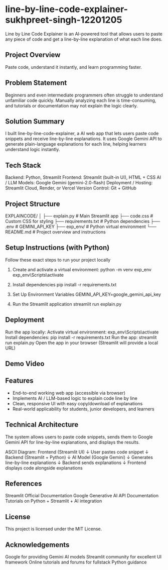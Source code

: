 # line-by-line-code-explainer-sukhpreet-singh-12201205
Line by Line Code Explainer is an AI-powered tool that allows users to paste any piece of code and get a line-by-line explanation of what each line does.


## Project Overview
Paste code, understand it instantly, and learn programming faster.


## Problem Statement
Beginners and even intermediate programmers often struggle to understand unfamiliar code quickly.
Manually analyzing each line is time-consuming, and tutorials or documentation may not explain the logic clearly.


## Solution Summary
I built line-by-line-code-explainer, a AI web app that lets users paste code snippets and receive line-by-line explanations.
It uses Google Gemini API to generate plain-language explanations for each line, helping learners understand logic instantly.


## Tech Stack
Backend: Python, Streamlit
Frontend: Streamlit (built-in UI), HTML + CSS
AI / LLM Models: Google Gemini (gemini-2.0-flash)
Deployment / Hosting: Streamlit Cloud, Render, or Vercel
Version Control: Git + GitHub


## Project Structure
EXPLAINCODE/
│
├── explain.py               # Main Streamlit app
├── code.css                 # Custom CSS for styling
├── requirements.txt         # Python dependencies
├── .env                     # GEMINI_API_KEY
├── exp_env/                 # Python virtual environment
└── README.md                # Project overview and instructions


## Setup Instructions (with Python)
Follow these exact steps to run your project locally

1. Create and activate a virtual environment:
    python -m venv exp_env
    exp_env\Scripts\activate

2. Install dependencies 
   pip install -r requirements.txt

3. Set Up Environment Variables
    GEMINI_API_KEY=google_gemini_api_key

4. Run the Streamlit application
    streamlit run explain.py

   
## Deployment
Run the app locally:
Activate virtual environment: exp_env\Scripts\activate
Install dependencies: pip install -r requirements.txt
Run the app: streamlit run explain.py
Open the app in your browser (Streamlit will provide a local URL)


## Demo Video 

## Features
  - End-to-end working web app (accessible via browser)
  - Implements AI / LLM-based logic to explain code line by line
  - Clean, responsive UI with easy copy/download of explanations
  - Real-world applicability for students, junior developers, and learners


## Technical Architecture
The system allows users to paste code snippets, sends them to Google Gemini API for line-by-line explanations, and displays the results.

ASCII Diagram:
Frontend (Streamlit UI)
          ↓
User pastes code snippet
          ↓
Backend (Streamlit + Python)
          ↓
AI Model (Google Gemini)
          ↓
Generates line-by-line explanations
          ↓
Backend sends explanations
          ↓
Frontend displays code alongside explanations


##  References
Streamlit Official Documentation
Google Generative AI API Documentation
Tutorials on Python + Streamlit + AI integration

## License 
This project is licensed under the MIT License.


## Acknowledgements
Google for providing Gemini AI models
Streamlit community for excellent UI framework
Online tutorials and forums for fullstack Python guidance





